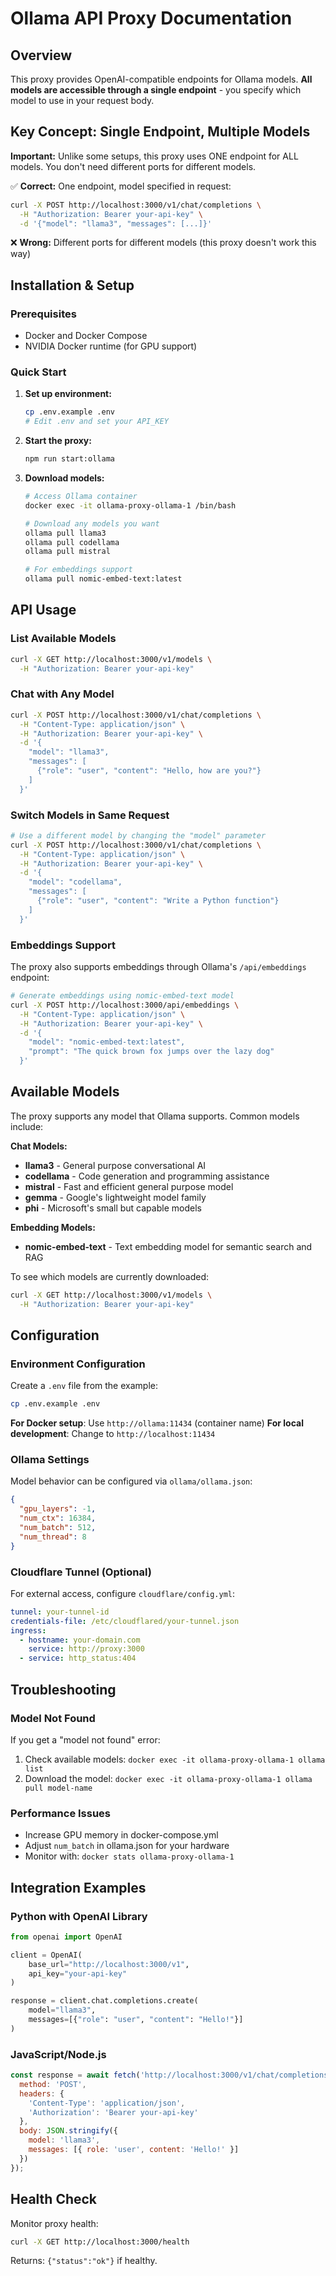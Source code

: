 # Ollama API Proxy Documentation

## Overview

This proxy provides OpenAI-compatible endpoints for Ollama models. **All models are accessible through a single endpoint** - you specify which model to use in your request body.

## Key Concept: Single Endpoint, Multiple Models

**Important:** Unlike some setups, this proxy uses ONE endpoint for ALL models. You don't need different ports for different models.

✅ **Correct:** One endpoint, model specified in request:
```bash
curl -X POST http://localhost:3000/v1/chat/completions \
  -H "Authorization: Bearer your-api-key" \
  -d '{"model": "llama3", "messages": [...]}'
```

❌ **Wrong:** Different ports for different models (this proxy doesn't work this way)

## Installation & Setup

### Prerequisites
- Docker and Docker Compose
- NVIDIA Docker runtime (for GPU support)

### Quick Start

1. **Set up environment:**
   ```bash
   cp .env.example .env
   # Edit .env and set your API_KEY
   ```

2. **Start the proxy:**
   ```bash
   npm run start:ollama
   ```

3. **Download models:**
   ```bash
   # Access Ollama container
   docker exec -it ollama-proxy-ollama-1 /bin/bash
   
   # Download any models you want
   ollama pull llama3
   ollama pull codellama
   ollama pull mistral
   
   # For embeddings support
   ollama pull nomic-embed-text:latest
   ```

## API Usage

### List Available Models
```bash
curl -X GET http://localhost:3000/v1/models \
  -H "Authorization: Bearer your-api-key"
```

### Chat with Any Model
```bash
curl -X POST http://localhost:3000/v1/chat/completions \
  -H "Content-Type: application/json" \
  -H "Authorization: Bearer your-api-key" \
  -d '{
    "model": "llama3",
    "messages": [
      {"role": "user", "content": "Hello, how are you?"}
    ]
  }'
```

### Switch Models in Same Request
```bash
# Use a different model by changing the "model" parameter
curl -X POST http://localhost:3000/v1/chat/completions \
  -H "Content-Type: application/json" \
  -H "Authorization: Bearer your-api-key" \
  -d '{
    "model": "codellama",
    "messages": [
      {"role": "user", "content": "Write a Python function"}
    ]
  }'
```

### Embeddings Support
The proxy also supports embeddings through Ollama's `/api/embeddings` endpoint:

```bash
# Generate embeddings using nomic-embed-text model
curl -X POST http://localhost:3000/api/embeddings \
  -H "Content-Type: application/json" \
  -H "Authorization: Bearer your-api-key" \
  -d '{
    "model": "nomic-embed-text:latest",
    "prompt": "The quick brown fox jumps over the lazy dog"
  }'
```

## Available Models

The proxy supports any model that Ollama supports. Common models include:

**Chat Models:**
- **llama3** - General purpose conversational AI
- **codellama** - Code generation and programming assistance  
- **mistral** - Fast and efficient general purpose model
- **gemma** - Google's lightweight model family
- **phi** - Microsoft's small but capable models

**Embedding Models:**
- **nomic-embed-text** - Text embedding model for semantic search and RAG

To see which models are currently downloaded:
```bash
curl -X GET http://localhost:3000/v1/models \
  -H "Authorization: Bearer your-api-key"
```

## Configuration

### Environment Configuration
Create a `.env` file from the example:
```bash
cp .env.example .env
```

**For Docker setup**: Use `http://ollama:11434` (container name)
**For local development**: Change to `http://localhost:11434`

### Ollama Settings
Model behavior can be configured via `ollama/ollama.json`:

```json
{
  "gpu_layers": -1,
  "num_ctx": 16384,
  "num_batch": 512,
  "num_thread": 8
}
```

### Cloudflare Tunnel (Optional)
For external access, configure `cloudflare/config.yml`:

```yaml
tunnel: your-tunnel-id
credentials-file: /etc/cloudflared/your-tunnel.json
ingress:
  - hostname: your-domain.com
    service: http://proxy:3000
  - service: http_status:404
```

## Troubleshooting

### Model Not Found
If you get a "model not found" error:
1. Check available models: `docker exec -it ollama-proxy-ollama-1 ollama list`
2. Download the model: `docker exec -it ollama-proxy-ollama-1 ollama pull model-name`

### Performance Issues
- Increase GPU memory in docker-compose.yml
- Adjust `num_batch` in ollama.json for your hardware
- Monitor with: `docker stats ollama-proxy-ollama-1`

## Integration Examples

### Python with OpenAI Library
```python
from openai import OpenAI

client = OpenAI(
    base_url="http://localhost:3000/v1",
    api_key="your-api-key"
)

response = client.chat.completions.create(
    model="llama3",
    messages=[{"role": "user", "content": "Hello!"}]
)
```

### JavaScript/Node.js
```javascript
const response = await fetch('http://localhost:3000/v1/chat/completions', {
  method: 'POST',
  headers: {
    'Content-Type': 'application/json',
    'Authorization': 'Bearer your-api-key'
  },
  body: JSON.stringify({
    model: 'llama3',
    messages: [{ role: 'user', content: 'Hello!' }]
  })
});
```

## Health Check

Monitor proxy health:
```bash
curl -X GET http://localhost:3000/health
```

Returns: `{"status":"ok"}` if healthy.
